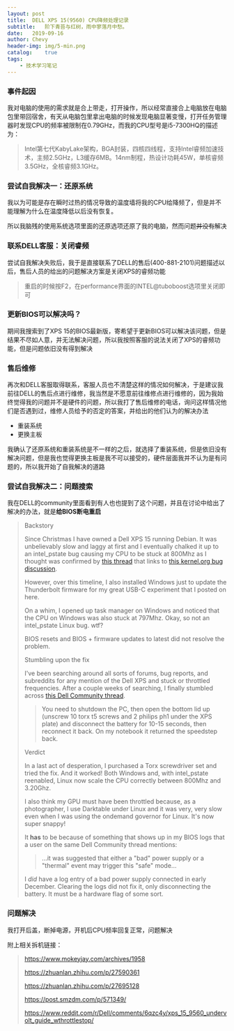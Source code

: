 ```yaml
---
layout:	post
title:	DELL XPS 15(9560) CPU降频处理记录
subtitle:	阶下青苔与红树，雨中寥落月中愁。
date:	2019-09-16
author:	Chevy
header-img:	img/5-min.png
catalog:	true
tags:
    - 技术学习笔记
---
```


### 事件起因

我对电脑的使用的需求就是合上带走，打开操作，所以经常直接合上电脑放在电脑包里带回宿舍，有天从电脑包里拿出电脑的时候发现电脑显著变慢，打开任务管理器时发现CPU的频率被限制在0.79GHz，而我的CPU型号是i5-7300HQ的描述为：

> Intel第七代KabyLake架构，BGA封装，四核四线程，支持Intel睿频加速技术，主频2.5GHz，L3缓存6MB。14nm制程，热设计功耗45W，单核睿频3.5GHz，全核睿频3.1GHz。

### 尝试自我解决一：还原系统

我以为可能是存在瞬时过热的情况导致的温度墙将我的CPU给降频了，但是并不能理解为什么在温度降低以后没有恢复。

所以我脑残的使用系统选项里面的还原选项还原了我的电脑，然而问题~~并没有~~解决

### 联系DELL客服：关闭睿频

尝试自我解决失败后，我于是直接联系了DELL的售后(400-881-2101)问题描述以后，售后人员的给出的问题解决方案是关闭XPS的睿频功能

> 重启的时候按F2，在performance界面的INTEL@tuboboost选项里关闭即可

### 更新BIOS可以解决吗？

期间我搜索到了XPS 15的BIOS最新版，寄希望于更新BIOS可以解决该问题，但是结果不尽如人意，并无法解决问题，所以我按照客服的说法关闭了XPS的睿频功能，但是问题依旧没有得到解决

### 售后维修

再次和DELL客服取得联系，客服人员也不清楚这样的情况如何解决，于是建议我前往DELL的售后点进行维修，我当然是不愿意前往维修点进行维修的，因为我始终觉得我的问题并不是硬件的问题，所以我打了售后维修的电话，询问这样情况他们是否遇到过，维修人员给予的否定的答案，并给出的他们认为的解决办法

- 重装系统
- 更换主板

我确认了还原系统和重装系统是不一样的之后，就选择了重装系统，但是依旧没有解决问题，但是我也觉得更换主板是我不可以接受的，硬件层面我并不认为是有问题的，所以我开始了自我解决的道路

### 尝试自我解决二：问题搜索

我在DELL的community里面看到有人也也提到了这个问题，并且在讨论中给出了解决的办法，就是**给BIOS断电重启**

>Backstory
>
>Since Christmas I have owned a Dell XPS 15 running Debian. It was unbelievably slow and laggy at first and I eventually chalked it up to an intel_pstate bug causing my CPU to be stuck at 800Mhz as I thought was confirmed by [this thread](https://www.reddit.com/r/debian/comments/5lt2e8/dell_intel_pstate_and_a_cpu_stuck_at_minimum/) that links to [this kernel.org bug discussion](https://bugzilla.kernel.org/show_bug.cgi?id=90041).
>
>However, over this timeline, I also installed Windows just to update the Thunderbolt firmware for my great USB-C experiment that I posted on here.
>
>On a whim, I opened up task manager on Windows and noticed that the CPU on Windows was also stuck at 797Mhz. Okay, so not an intel_pstate Linux bug. wtf?
>
>BIOS resets and BIOS + firmware updates to latest did not resolve the problem.
>
>Stumbling upon the fix
>
>I've been searching around all sorts of forums, bug reports, and subreddits for any mention of the Dell XPS and stuck or throttled frequencies. After a couple weeks of searching, I finally stumbled across [this Dell Community thread](http://en.community.dell.com/support-forums/laptop/f/3518/t/19666086).
>
>> You need to shutdown the PC, then open the bottom lid up (unscrew 10 torx t5 screws and 2 philips ph1 under the XPS plate) and disconnect the battery for 10-15 seconds, then reconnect it back. On my notebook it returned the speedstep back.
>
>Verdict
>
>In a last act of desperation, I purchased a Torx screwdriver set and tried the fix. And it worked! Both Windows and, with intel_pstate reenabled, Linux now scale the CPU correctly between 800Mhz and 3.20Ghz.
>
>I also think my GPU must have been throttled because, as a photographer, I use Darktable under Linux and it was very, very slow even when I was using the ondemand governor for Linux. It's now super snappy!
>
>It **has** to be because of something that shows up in my BIOS logs that a user on the same Dell Community thread mentions:
>
>> ...it was suggested that either a "bad" power supply or a "thermal" event may trigger this "safe" mode...
>
>I *did* have a log entry of a bad power supply connected in early December. Clearing the logs did not fix it, only disconnecting the battery. It must be a hardware flag of some sort.

### 问题解决

我打开后盖，断掉电源，开机后CPU频率回复正常，问题解决

附上相关拆机链接：

> https://www.mokeyjay.com/archives/1958
>
> https://zhuanlan.zhihu.com/p/27590361
>
> https://zhuanlan.zhihu.com/p/27695128
>
> https://post.smzdm.com/p/571349/
>
> https://www.reddit.com/r/Dell/comments/6qzc4y/xps_15_9560_undervolt_guide_wthrottlestop/